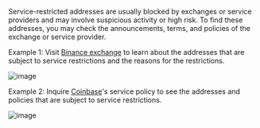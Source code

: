 Service-restricted addresses are usually blocked by exchanges or service providers and may involve suspicious activity or high risk. To find these addresses, you may check the announcements, terms, and policies of the exchange or service provider.

Example 1: Visit [Binance exchange](https://www.binance.com/en) to learn about the addresses that are subject to service restrictions and the reasons for the restrictions.

![image](https://docs.codatta.io/~gitbook/image?url=https%3A%2F%2F1881594289-files.gitbook.io%2F%7E%2Ffiles%2Fv0%2Fb%2Fgitbook-x-prod.appspot.com%2Fo%2Fspaces%252F1R7hte14lgxgSWN8B4ik%252Fuploads%252F3cCs3xN6FfZLs4Rrduxa%252Fimage.png%3Falt%3Dmedia%26token%3D823a9c18-05da-4b19-8cdd-5d2652c5e87f&width=768&dpr=2&quality=100&sign=5d9c795&sv=1)


Example 2: Inquire [Coinbase](https://www.coinbase.com/)'s service policy to see the addresses and policies that are subject to service restrictions.

![image](https://docs.codatta.io/~gitbook/image?url=https%3A%2F%2F1881594289-files.gitbook.io%2F%7E%2Ffiles%2Fv0%2Fb%2Fgitbook-x-prod.appspot.com%2Fo%2Fspaces%252F1R7hte14lgxgSWN8B4ik%252Fuploads%252FUJ5ZvYwTMjLk7CuzME04%252Fimage.png%3Falt%3Dmedia%26token%3Dba443a89-4caf-4a3a-ac2f-50d92bb9c7f7&width=768&dpr=2&quality=100&sign=7569e469&sv=1)